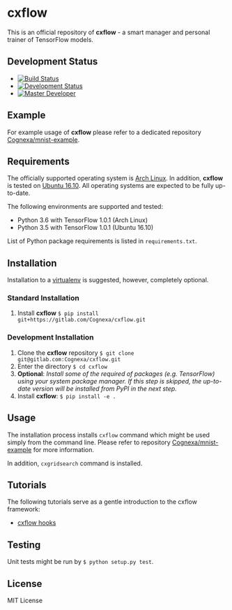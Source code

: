 # cxflow

This is an official repository of **cxflow** - a smart manager and personal trainer of TensorFlow models.

## Development Status

- [![Build Status](https://gitlab.com/Cognexa/cxflow/badges/master/build.svg)](https://gitlab.com/Cognexa/cxflow/builds/)
- [![Development Status](https://img.shields.io/badge/status-CX%20Regular-brightgreen.svg?style=flat)]()
- [![Master Developer](https://img.shields.io/badge/master-Petr%20Bělohlávek-lightgrey.svg?style=flat)]()

## Example
For example usage of **cxflow** please refer to a dedicated repository [Cognexa/mnist-example](https://gitlab.com/Cognexa/cxMNIST).

## Requirements
The officially supported operating system is [Arch Linux](https://www.archlinux.org).
In addition, **cxflow** is tested on [Ubuntu 16.10](http://releases.ubuntu.com/16.10).
All operating systems are expected to be fully up-to-date.

The following environments are supported and tested:
- Python 3.6 with TensorFlow 1.0.1 (Arch Linux)
- Python 3.5 with TensorFlow 1.0.1 (Ubuntu 16.10)

List of Python package requirements is listed in `requirements.txt`.

## Installation
Installation to a [virtualenv](https://docs.python.org/3/library/venv.html) is suggested, however, completely optional. 

### Standard Installation
1. Install **cxflow** `$ pip install git+https://gitlab.com/Cognexa/cxflow.git`

### Development Installation
1. Clone the **cxflow** repository `$ git clone git@gitlab.com:Cognexa/cxflow.git`
2. Enter the directory `$ cd cxflow`
3. **Optional**: *Install some of the required of packages (e.g. TensorFlow) using your system package manager. If this step is skipped, the up-to-date version will be installed from PyPI in the next step.*
4. Install **cxflow**: `$ pip install -e .`

## Usage
The installation process installs `cxflow` command which might be used simply from the command line.
Please refer to repository [Cognexa/mnist-example](https://gitlab.com/Cognexa/mnist-example) for more information.

In addition, `cxgridsearch` command is installed.

## Tutorials
The following tutorials serve as a gentle introduction to the cxflow framework:

- [cxflow hooks](cxflow/hooks/README.md)

## Testing
Unit tests might be run by `$ python setup.py test`.

## License
MIT License
